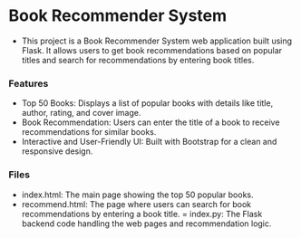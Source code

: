 # Book Recommender System
- This project is a Book Recommender System web application built using Flask. It allows users to get book recommendations based on popular titles and search for recommendations by entering book titles.

### Features
- Top 50 Books: Displays a list of popular books with details like title, author, rating, and cover image.
- Book Recommendation: Users can enter the title of a book to receive recommendations for similar books.
- Interactive and User-Friendly UI: Built with Bootstrap for a clean and responsive design.
### Files
- index.html: The main page showing the top 50 popular books.
- recommend.html: The page where users can search for book recommendations by entering a book title.
= index.py: The Flask backend code handling the web pages and recommendation logic.
